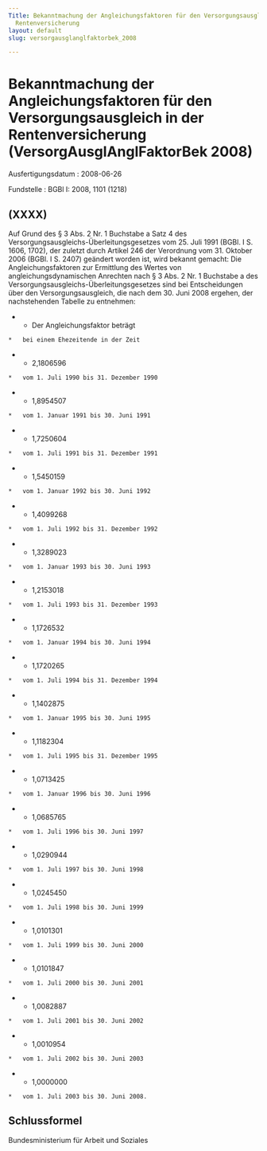 ```yaml
---
Title: Bekanntmachung der Angleichungsfaktoren für den Versorgungsausgleich in der
  Rentenversicherung
layout: default
slug: versorgausglanglfaktorbek_2008

---
```


# Bekanntmachung der Angleichungsfaktoren für den Versorgungsausgleich in der Rentenversicherung (VersorgAusglAnglFaktorBek 2008)

Ausfertigungsdatum
:   2008-06-26

Fundstelle
:   BGBl I: 2008, 1101 (1218)


## (XXXX)

Auf Grund des § 3 Abs. 2 Nr. 1 Buchstabe a Satz 4 des
Versorgungsausgleichs-Überleitungsgesetzes vom 25. Juli 1991 (BGBl. I
S. 1606, 1702), der zuletzt durch Artikel 246 der Verordnung vom 31.
Oktober 2006 (BGBl. I S. 2407) geändert worden ist, wird bekannt
gemacht:
Die Angleichungsfaktoren zur Ermittlung des Wertes von
angleichungsdynamischen Anrechten nach § 3 Abs. 2 Nr. 1 Buchstabe a
des Versorgungsausgleichs-Überleitungsgesetzes sind bei Entscheidungen
über den Versorgungsausgleich, die nach dem 30. Juni 2008 ergehen, der
nachstehenden Tabelle zu entnehmen:

*    *   Der Angleichungsfaktor beträgt

    *   bei einem Ehezeitende in der Zeit


*    *   2,1806596

    *   vom 1. Juli 1990 bis 31. Dezember 1990


*    *   1,8954507

    *   vom 1. Januar 1991 bis 30. Juni 1991


*    *   1,7250604

    *   vom 1. Juli 1991 bis 31. Dezember 1991


*    *   1,5450159

    *   vom 1. Januar 1992 bis 30. Juni 1992


*    *   1,4099268

    *   vom 1. Juli 1992 bis 31. Dezember 1992


*    *   1,3289023

    *   vom 1. Januar 1993 bis 30. Juni 1993


*    *   1,2153018

    *   vom 1. Juli 1993 bis 31. Dezember 1993


*    *   1,1726532

    *   vom 1. Januar 1994 bis 30. Juni 1994


*    *   1,1720265

    *   vom 1. Juli 1994 bis 31. Dezember 1994


*    *   1,1402875

    *   vom 1. Januar 1995 bis 30. Juni 1995


*    *   1,1182304

    *   vom 1. Juli 1995 bis 31. Dezember 1995


*    *   1,0713425

    *   vom 1. Januar 1996 bis 30. Juni 1996


*    *   1,0685765

    *   vom 1. Juli 1996 bis 30. Juni 1997


*    *   1,0290944

    *   vom 1. Juli 1997 bis 30. Juni 1998


*    *   1,0245450

    *   vom 1. Juli 1998 bis 30. Juni 1999


*    *   1,0101301

    *   vom 1. Juli 1999 bis 30. Juni 2000


*    *   1,0101847

    *   vom 1. Juli 2000 bis 30. Juni 2001


*    *   1,0082887

    *   vom 1. Juli 2001 bis 30. Juni 2002


*    *   1,0010954

    *   vom 1. Juli 2002 bis 30. Juni 2003


*    *   1,0000000

    *   vom 1. Juli 2003 bis 30. Juni 2008.





## Schlussformel

Bundesministerium für Arbeit und Soziales

